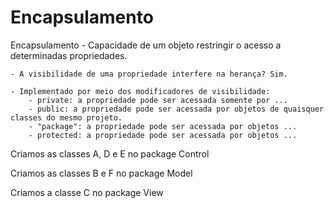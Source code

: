 # Encapsulamento

Encapsulamento
	- Capacidade de um objeto restringir o acesso a determinadas propriedades.
 
	- A visibilidade de uma propriedade interfere na herança? Sim.
 
	- Implementado por meio dos modificadores de visibilidade:
		- private: a propriedade pode ser acessada somente por ...
		- public: a propriedade pode ser acessada por objetos de quaisquer classes do mesmo projeto.
		- "package": a propriedade pode ser acessada por objetos ...
		- protected: a propriedade pode ser acessada por objetos ...



Criamos as classes A, D e E no package Control

Criamos as classes B e F no package Model

Criamos a classe C no package View
